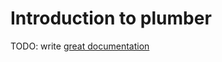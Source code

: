 # Introduction to plumber

TODO: write [great documentation](http://jacobian.org/writing/great-documentation/what-to-write/)
